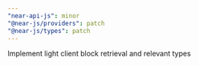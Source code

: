 ```yaml
---
"near-api-js": minor
"@near-js/providers": patch
"@near-js/types": patch
---
```


Implement light client block retrieval and relevant types
